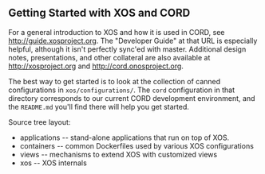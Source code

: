 ## Getting Started with XOS and CORD

For a general introduction to XOS and how it is used in CORD, see
http://guide.xosproject.org. The "Developer Guide" at that URL is
especially helpful, although it isn't perfectly sync'ed with master. 
Additional design notes, presentations, and other collateral are 
also available at http://xosproject.org and http://cord.onosproject.org.

The best way to get started is to look at the collection of
canned configurations in `xos/configurations/`. The `cord` 
configuration in that directory corresponds to our current 
CORD development environment, and the `README.md` you'll find there
will help you get started.

Source tree layout:
 * applications -- stand-alone applications that run on top of XOS.
 * containers -- common Dockerfiles used by various XOS configurations
 * views -- mechanisms to extend XOS with customized views
 * xos -- XOS internals
